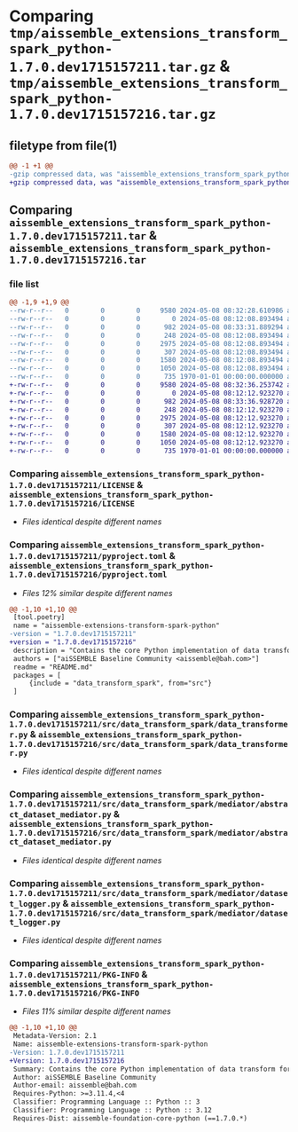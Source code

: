 # Comparing `tmp/aissemble_extensions_transform_spark_python-1.7.0.dev1715157211.tar.gz` & `tmp/aissemble_extensions_transform_spark_python-1.7.0.dev1715157216.tar.gz`

## filetype from file(1)

```diff
@@ -1 +1 @@
-gzip compressed data, was "aissemble_extensions_transform_spark_python-1.7.0.dev1715157211.tar", max compression
+gzip compressed data, was "aissemble_extensions_transform_spark_python-1.7.0.dev1715157216.tar", max compression
```

## Comparing `aissemble_extensions_transform_spark_python-1.7.0.dev1715157211.tar` & `aissemble_extensions_transform_spark_python-1.7.0.dev1715157216.tar`

### file list

```diff
@@ -1,9 +1,9 @@
--rw-r--r--   0        0        0     9580 2024-05-08 08:32:28.610986 aissemble_extensions_transform_spark_python-1.7.0.dev1715157211/LICENSE
--rw-r--r--   0        0        0        0 2024-05-08 08:12:08.893494 aissemble_extensions_transform_spark_python-1.7.0.dev1715157211/README.md
--rw-r--r--   0        0        0      982 2024-05-08 08:33:31.889294 aissemble_extensions_transform_spark_python-1.7.0.dev1715157211/pyproject.toml
--rw-r--r--   0        0        0      248 2024-05-08 08:12:08.893494 aissemble_extensions_transform_spark_python-1.7.0.dev1715157211/src/data_transform_spark/__init__.py
--rw-r--r--   0        0        0     2975 2024-05-08 08:12:08.893494 aissemble_extensions_transform_spark_python-1.7.0.dev1715157211/src/data_transform_spark/data_transformer.py
--rw-r--r--   0        0        0      307 2024-05-08 08:12:08.893494 aissemble_extensions_transform_spark_python-1.7.0.dev1715157211/src/data_transform_spark/mediator/__init__.py
--rw-r--r--   0        0        0     1580 2024-05-08 08:12:08.893494 aissemble_extensions_transform_spark_python-1.7.0.dev1715157211/src/data_transform_spark/mediator/abstract_dataset_mediator.py
--rw-r--r--   0        0        0     1050 2024-05-08 08:12:08.893494 aissemble_extensions_transform_spark_python-1.7.0.dev1715157211/src/data_transform_spark/mediator/dataset_logger.py
--rw-r--r--   0        0        0      735 1970-01-01 00:00:00.000000 aissemble_extensions_transform_spark_python-1.7.0.dev1715157211/PKG-INFO
+-rw-r--r--   0        0        0     9580 2024-05-08 08:32:36.253742 aissemble_extensions_transform_spark_python-1.7.0.dev1715157216/LICENSE
+-rw-r--r--   0        0        0        0 2024-05-08 08:12:12.923270 aissemble_extensions_transform_spark_python-1.7.0.dev1715157216/README.md
+-rw-r--r--   0        0        0      982 2024-05-08 08:33:36.928720 aissemble_extensions_transform_spark_python-1.7.0.dev1715157216/pyproject.toml
+-rw-r--r--   0        0        0      248 2024-05-08 08:12:12.923270 aissemble_extensions_transform_spark_python-1.7.0.dev1715157216/src/data_transform_spark/__init__.py
+-rw-r--r--   0        0        0     2975 2024-05-08 08:12:12.923270 aissemble_extensions_transform_spark_python-1.7.0.dev1715157216/src/data_transform_spark/data_transformer.py
+-rw-r--r--   0        0        0      307 2024-05-08 08:12:12.923270 aissemble_extensions_transform_spark_python-1.7.0.dev1715157216/src/data_transform_spark/mediator/__init__.py
+-rw-r--r--   0        0        0     1580 2024-05-08 08:12:12.923270 aissemble_extensions_transform_spark_python-1.7.0.dev1715157216/src/data_transform_spark/mediator/abstract_dataset_mediator.py
+-rw-r--r--   0        0        0     1050 2024-05-08 08:12:12.923270 aissemble_extensions_transform_spark_python-1.7.0.dev1715157216/src/data_transform_spark/mediator/dataset_logger.py
+-rw-r--r--   0        0        0      735 1970-01-01 00:00:00.000000 aissemble_extensions_transform_spark_python-1.7.0.dev1715157216/PKG-INFO
```

### Comparing `aissemble_extensions_transform_spark_python-1.7.0.dev1715157211/LICENSE` & `aissemble_extensions_transform_spark_python-1.7.0.dev1715157216/LICENSE`

 * *Files identical despite different names*

### Comparing `aissemble_extensions_transform_spark_python-1.7.0.dev1715157211/pyproject.toml` & `aissemble_extensions_transform_spark_python-1.7.0.dev1715157216/pyproject.toml`

 * *Files 12% similar despite different names*

```diff
@@ -1,10 +1,10 @@
 [tool.poetry]
 name = "aissemble-extensions-transform-spark-python"
-version = "1.7.0.dev1715157211"
+version = "1.7.0.dev1715157216"
 description = "Contains the core Python implementation of data transform for Spark"
 authors = ["aiSSEMBLE Baseline Community <aissemble@bah.com>"]
 readme = "README.md"
 packages = [
     {include = "data_transform_spark", from="src"}
 ]
```

### Comparing `aissemble_extensions_transform_spark_python-1.7.0.dev1715157211/src/data_transform_spark/data_transformer.py` & `aissemble_extensions_transform_spark_python-1.7.0.dev1715157216/src/data_transform_spark/data_transformer.py`

 * *Files identical despite different names*

### Comparing `aissemble_extensions_transform_spark_python-1.7.0.dev1715157211/src/data_transform_spark/mediator/abstract_dataset_mediator.py` & `aissemble_extensions_transform_spark_python-1.7.0.dev1715157216/src/data_transform_spark/mediator/abstract_dataset_mediator.py`

 * *Files identical despite different names*

### Comparing `aissemble_extensions_transform_spark_python-1.7.0.dev1715157211/src/data_transform_spark/mediator/dataset_logger.py` & `aissemble_extensions_transform_spark_python-1.7.0.dev1715157216/src/data_transform_spark/mediator/dataset_logger.py`

 * *Files identical despite different names*

### Comparing `aissemble_extensions_transform_spark_python-1.7.0.dev1715157211/PKG-INFO` & `aissemble_extensions_transform_spark_python-1.7.0.dev1715157216/PKG-INFO`

 * *Files 11% similar despite different names*

```diff
@@ -1,10 +1,10 @@
 Metadata-Version: 2.1
 Name: aissemble-extensions-transform-spark-python
-Version: 1.7.0.dev1715157211
+Version: 1.7.0.dev1715157216
 Summary: Contains the core Python implementation of data transform for Spark
 Author: aiSSEMBLE Baseline Community
 Author-email: aissemble@bah.com
 Requires-Python: >=3.11.4,<4
 Classifier: Programming Language :: Python :: 3
 Classifier: Programming Language :: Python :: 3.12
 Requires-Dist: aissemble-foundation-core-python (==1.7.0.*)
```


